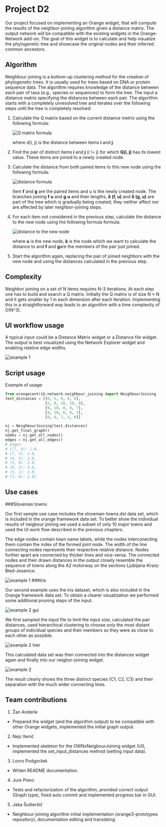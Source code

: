 Project D2
====================================
Our project focused on implementing an Orange widget, that will compute the results of the neighbor-joining algorithm given a distance matrix. The output network will be compatible with the existing widgets in the Orange-Network add-on. The goal of this widget is to calculate and help visualize the phylogenetic tree and showcase the original nodes and their inferred common ancestors.

Algorithm
----------
Neighbour joining is a bottom-up clustering method for the creation of phylogenetic trees. It is usually used for trees based on DNA or protein sequence data. The algorithm requires knowledge of the distance between each pair of taxa (e.g., species or sequences) to form the tree.
The input a distance matrix specifying the distances between each pair. The algorithm starts with a completely unresolved tree and iterates over the following steps until the tree is completely resolved:

1. Calculate the Q matrix based on the current distance metrix using the following formula:

    ![Q matrix formula](http://shrani.si/f/p/1w/4QMqxWU0/qmatrix.jpg "Q matrix formula")

    where d(i, j) is the distance between items **i** and **j**.

2. Find the pair of distinct items **i** and **j** (i != j) for which **Q(i, j)** has its lowest value. These items are joined to a newly created node.

3. Calculate the distance from both paired items to this new node using the following formula:

    ![distance formula](http://shrani.si/f/b/wZ/1nJ6SWch/img1.png "distance formula")

    Item **f** and **g** are the paired items and u is the newly created node. The branches joining **f** **u** and **g** **u** and their lengths, **δ (f, u)** and **δ (g, u)** are part of the tree which is gradually being created; they neither affect nor are affected by later neighbor-joining steps.

4. For each item not considered in the previous step, calculate the distance to the new node using the following formula formula:

    ![distance to the new node](http://shrani.si/f/2W/KW/1HavHKL/img2.png "distance to the new node")

    where **u** is the new node, **k** is the node which we want to calculate the distance to and **f** and **g**are the members of the pair just joined.

5. Start the algorithm again, replacing the pair of joined neighbors with the new node and using the distances calculated in the previous step.

Complexity
----------

Neighbor joining on a set of N items requires N-3 iterations. At each step one has to build and search a Q matrix. Initially the Q matrix is of size N × N and it gets smaller by 1 in each dimension after each iteration. Implementing this in a straightforward way leads to an algorithm with a time complexity of O(N^3).

UI workflow usage
-----------------

A typical input could be a Distance Matrix widget or a Distance file widget. The output is best visualized using the Network Explorer widget and enabling relative edge widths.

![example 1](http://shrani.si/f/0/115/2P0vSp1q/screen-shot-2017-01-08-a.png "example 1")

Script usage
--------------
Example of usage:
```python
from orangecontrib.network.neighbour_joining import NeighbourJoining
test_distances = [[0, 5, 9, 9, 8],
                  [5, 0, 10, 10, 9],
                  [9, 10, 0, 8, 7],
                  [9, 10, 8, 0, 3],
                  [8, 9, 7, 3, 0]]

nj = NeighbourJoining(test_distances)
nj.get_final_graph()
nodes = nj.get_all_nodes()
edges = nj.get_all_edges()
# edges:
# {(7, 4): 1.0,
# (7, 3): 2.0,
# (6, 5): 3.0,
# (5, 0): 2.0,
# (6, 2): 4.0,
# (5, 1): 3.0,
# (7, 6): 2.0}
```

Use cases
---------

###Slovenian towns

Our first sample use case includes the slovenian-towns.dst data set, which is included in the orange framework data set. To better show the individual results of neigbour joining we used a subset of only 10 major towns and used the UI work flow described in the previous chapters.

The edge nodes contain town name labels, while the nodes interconecting them contain the index of the formed joint node. The width of the line connecting nodes represents their respective relative distance. Nodes further apart are connected by thicker lines and vice-versa. The connected nodes and their drawn distances in the output closely resemble the sequence of towns along the A2 motorway on the sections Ljubljana-Kranj-Bled-Jesenice.

![example 1](http://shrani.si/f/2H/9j/4IiRAHSr/screenshot-2017-01-07-15.png "example 1")
###Iris

Our second example uses the iris dataset, which is also included in the Orange framework data set. To obtain a clearer visualization we performed some additional pruning steps of the input.

![example 2 gui](http://shrani.si/f/3t/AP/49Nvm6nJ/screenshot-2017-01-08-18.png "example 2 gui")

We first sampled the input file to limit the input size, calculated the pair distances,
used hierarchical clustering to choose only the most distant groups of individual species and their members so they were as close to each other as possible.

![example 2 hier](http://shrani.si/f/3T/i3/1KgDpXco/screenshot-2017-01-08-18.png "example 2 hier")

This calculated data set was then connected into the distances widget again and finally into our neigbor-joining widget.

![example 2](http://shrani.si/f/3q/oh/2FFEuFNT/unspecified123.png "example 2")

The result clearly shows the three distinct species (C1, C2, C3) and their separation with the much wider connecting lines.


Team contributions
-----------

1. Žan Anderle
  * Prepared the widget (and the algorithm output) to be compatible with other Orange widgets, implemented the initial graph output.
2. Nejc Ilenič
  * Implemented skeleton for the OWNxNeigbourJoining widget (UI), implemented the set_input_distances method (setting input data).
3. Lovro Podgoršek
  * Writen README documentation.
4. Jure Prevc
  * Tests and refactorization of the algorithm, provided correct output (Graph type), fixed auto commit and implemented progress bar in GUI.
5. Jaka Šušteršič
  * Neighbour joining algorithm initial implementation (orange3-prototypes repository), documentation editing and translating.